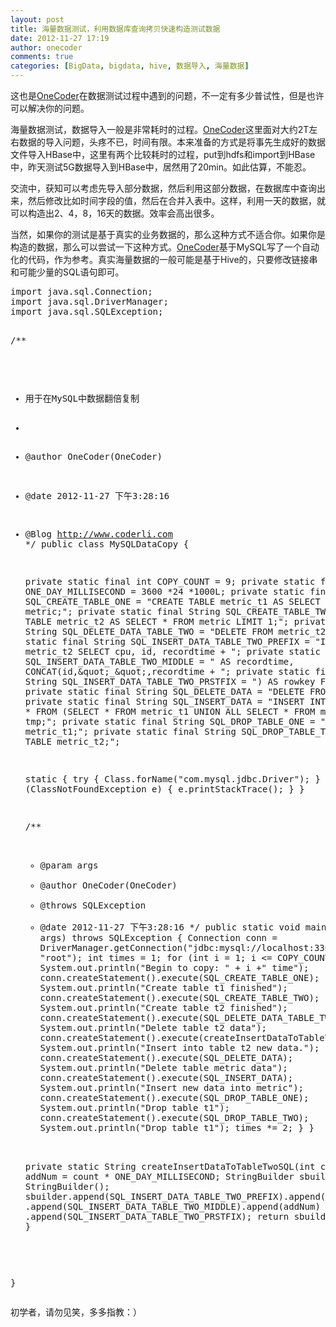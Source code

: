 ```yaml
---
layout: post
title: 海量数据测试，利用数据库查询拷贝快速构造测试数据
date: 2012-11-27 17:19
author: onecoder
comments: true
categories: [BigData, bigdata, hive, 数据导入, 海量数据]
---
```

<p>
	这也是<a href="http://www.coderli.com">OneCoder</a>在数据测试过程中遇到的问题，不一定有多少普试性，但是也许可以解决你的问题。</p>
<p>
	海量数据测试，数据导入一般是非常耗时的过程。<a href="http://www.coderli.com">OneCoder</a>这里面对大约2T左右数据的导入问题，头疼不已，时间有限。本来准备的方式是将事先生成好的数据文件导入HBase中，这里有两个比较耗时的过程，put到hdfs和import到HBase中，昨天测试5G数据导入到HBase中，居然用了20min。如此估算，不能忍。</p>
<p>
	交流中，获知可以考虑先导入部分数据，然后利用这部分数据，在数据库中查询出来，然后修改比如时间字段的值，然后在合并入表中。这样，利用一天的数据，就可以构造出2、4，8，16天的数据。效率会高出很多。</p>
<p>
	当然，如果你的测试是基于真实的业务数据的，那么这种方式不适合你。如果你是构造的数据，那么可以尝试一下这种方式。<a href="http://www.coderli.com">OneCoder</a>基于MySQL写了一个自动化的代码，作为参考。真实海量数据的一般可能是基于Hive的，只要修改链接串和可能少量的SQL语句即可。</p>
<pre class="brush:java;first-line:1;pad-line-numbers:true;highlight:null;collapse:false;">
import java.sql.Connection;
import java.sql.DriverManager;
import java.sql.SQLException;

/**
 * 用于在MySQL中数据翻倍复制
 * 
 * @author OneCoder(OneCoder)
 * @date 2012-11-27 下午3:28:16
 * @Blog http://www.coderli.com
 */
public class MySQLDataCopy {

	private static final int COPY_COUNT = 9;
	private static final long ONE_DAY_MILLISECOND = 3600 *24 *1000L;
	private static final String SQL_CREATE_TABLE_ONE = &quot;CREATE TABLE metric_t1 AS SELECT * FROM metric;&quot;;
	private static final String SQL_CREATE_TABLE_TWO = &quot;CREATE TABLE metric_t2 AS SELECT * FROM metric LIMIT 1;&quot;;
	private static final String SQL_DELETE_DATA_TABLE_TWO = &quot;DELETE FROM metric_t2;&quot;;
	private static final String SQL_INSERT_DATA_TABLE_TWO_PREFIX = &quot;INSERT INTO metric_t2 SELECT cpu, id, recordtime + &quot;;
	private static final String SQL_INSERT_DATA_TABLE_TWO_MIDDLE = &quot; AS recordtime, CONCAT(id,\&quot;_\&quot;,recordtime + &quot;;
	private static final String SQL_INSERT_DATA_TABLE_TWO_PRSTFIX = &quot;) AS rowkey FROM metric;&quot;;
	private static final String SQL_DELETE_DATA = &quot;DELETE FROM metric;&quot;;
	private static final String SQL_INSERT_DATA = &quot;INSERT INTO metric SELECT * FROM (SELECT * FROM metric_t1 UNION ALL SELECT * FROM metric_t2) tmp;&quot;;
	private static final String SQL_DROP_TABLE_ONE = &quot;DROP TABLE metric_t1;&quot;;
	private static final String SQL_DROP_TABLE_TWO = &quot;DROP TABLE metric_t2;&quot;;
	
	

	static {
		try {
			Class.forName(&quot;com.mysql.jdbc.Driver&quot;);
		} catch (ClassNotFoundException e) {
			e.printStackTrace();
		}
	}

	/**
	 * @param args
	 * @author OneCoder(OneCoder)
	 * @throws SQLException
	 * @date 2012-11-27 下午3:28:16
	 */
	public static void main(String[] args) throws SQLException {
		Connection conn = DriverManager.getConnection(&quot;jdbc:mysql://localhost:3306/test&quot;, &quot;root&quot;,
				&quot;root&quot;);
		int times = 1;
		for (int i = 1; i &lt;= COPY_COUNT; i++) {
			System.out.println(&quot;Begin to copy: &quot; + i +&quot; time&quot;);
			conn.createStatement().execute(SQL_CREATE_TABLE_ONE);
			System.out.println(&quot;Create table t1 finished&quot;);
			conn.createStatement().execute(SQL_CREATE_TABLE_TWO);
			System.out.println(&quot;Create table t2 finished&quot;);
			conn.createStatement().execute(SQL_DELETE_DATA_TABLE_TWO);
			System.out.println(&quot;Delete table t2 data&quot;);
			conn.createStatement().execute(createInsertDataToTableTwoSQL(times));
			System.out.println(&quot;Insert into table t2 new data.&quot;);
			conn.createStatement().execute(SQL_DELETE_DATA);
			System.out.println(&quot;Delete table metric data&quot;);
			conn.createStatement().execute(SQL_INSERT_DATA);
			System.out.println(&quot;Insert new data into metric&quot;);
			conn.createStatement().execute(SQL_DROP_TABLE_ONE);
			System.out.println(&quot;Drop table t1&quot;);
			conn.createStatement().execute(SQL_DROP_TABLE_TWO);
			System.out.println(&quot;Drop table t1&quot;);
			times *= 2;
		}
	}

	private static String createInsertDataToTableTwoSQL(int count) {
		long addNum = count * ONE_DAY_MILLISECOND;
		StringBuilder sbuilder = new StringBuilder();
		sbuilder.append(SQL_INSERT_DATA_TABLE_TWO_PREFIX).append(addNum)
				.append(SQL_INSERT_DATA_TABLE_TWO_MIDDLE).append(addNum)
				.append(SQL_INSERT_DATA_TABLE_TWO_PRSTFIX);
		return sbuilder.toString();
	}

}
</pre>
<p>
	初学者，请勿见笑，多多指教：）</p>


